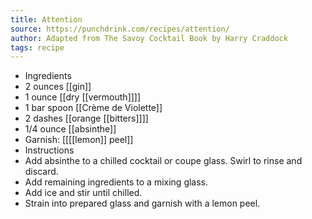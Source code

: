 ```yaml
---
title: Attention
source: https://punchdrink.com/recipes/attention/
author: Adapted from The Savoy Cocktail Book by Harry Craddock
tags: recipe
---
```


- Ingredients
- 2 ounces [[gin]]
- 1 ounce [[dry [[vermouth]]]]
- 1 bar spoon [[Crème de Violette]]
- 2 dashes [[orange [[bitters]]]]
- 1/4 ounce [[absinthe]]
- Garnish: [[[[lemon]] peel]]
- Instructions
- Add absinthe to a chilled cocktail or coupe glass. Swirl to rinse and discard.
- Add remaining ingredients to a mixing glass.
- Add ice and stir until chilled.
- Strain into prepared glass and garnish with a lemon peel.